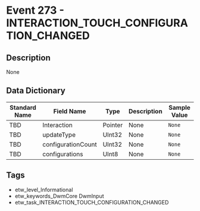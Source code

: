 # Event 273 - INTERACTION_TOUCH_CONFIGURATION_CHANGED

## Description
None

## Data Dictionary
|Standard Name|Field Name|Type|Description|Sample Value|
|---|---|---|---|---|
|TBD|Interaction|Pointer|None|`None`|
|TBD|updateType|UInt32|None|`None`|
|TBD|configurationCount|UInt32|None|`None`|
|TBD|configurations|UInt8|None|`None`|

## Tags
* etw_level_Informational
* etw_keywords_DwmCore DwmInput
* etw_task_INTERACTION_TOUCH_CONFIGURATION_CHANGED